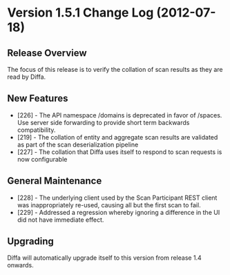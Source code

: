 # Version 1.5.1 Change Log (2012-07-18)

## Release Overview

The focus of this release is to verify the collation of scan results as they are read by Diffa.

## New Features

* [226] - The API namespace /domains is deprecated in favor of /spaces. Use server side forwarding to provide short term backwards compatibility.
* [219] - The collation of entity and aggregate scan results are validated as part of the scan deserialization pipeline
* [227] - The collation that Diffa uses itself to respond to scan requests is now configurable

## General Maintenance

* [228] - The underlying client used by the Scan Participant REST client was inappropriately re-used, causing all but the first scan to fail.
* [229] - Addressed a regression whereby ignoring a difference in the UI did not have immediate effect.

## Upgrading

Diffa will automatically upgrade itself to this version from release 1.4 onwards.
